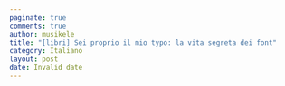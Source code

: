 ```yaml
---
paginate: true
comments: true
author: musikele
title: "[libri] Sei proprio il mio typo: la vita segreta dei font"
category: Italiano
layout: post
date: Invalid date
---
```

